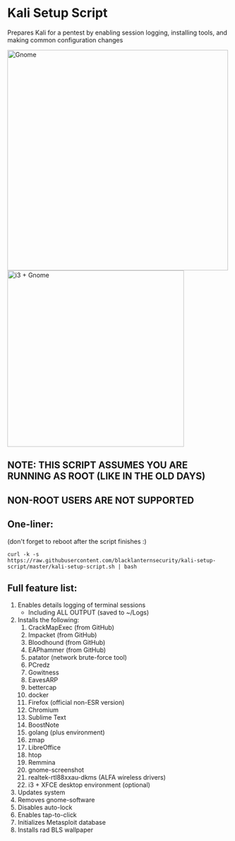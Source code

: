 # Kali Setup Script

Prepares Kali for a pentest by enabling session logging, installing tools, and making common configuration changes

<img alt="Gnome" src="https://i.imgur.com/pXh7AUu.png" width=500>
<img alt="i3 + Gnome" src="https://i.imgur.com/DEEJhvO.png" width=400>

## NOTE: THIS SCRIPT ASSUMES YOU ARE RUNNING AS ROOT (LIKE IN THE OLD DAYS)
## NON-ROOT USERS ARE NOT SUPPORTED

## One-liner:
(don't forget to reboot after the script finishes :)
~~~
curl -k -s https://raw.githubusercontent.com/blacklanternsecurity/kali-setup-script/master/kali-setup-script.sh | bash
~~~

## Full feature list:

1. Enables details logging of terminal sessions
	- Including ALL OUTPUT (saved to ~/Logs)
1. Installs the following:
	1. CrackMapExec (from GitHub)
	1. Impacket (from GitHub)
	1. Bloodhound (from GitHub)
	1. EAPhammer (from GitHub)
	1. patator (network brute-force tool)
	1. PCredz
	1. Gowitness
	1. EavesARP
	1. bettercap
	1. docker
	1. Firefox (official non-ESR version)
	1. Chromium
	1. Sublime Text
	1. BoostNote
	1. golang (plus environment)
	1. zmap
	1. LibreOffice
	1. htop
	1. Remmina
	1. gnome-screenshot
	1. realtek-rtl88xxau-dkms (ALFA wireless drivers)
	1. i3 + XFCE desktop environment (optional)
1. Updates system
1. Removes gnome-software
1. Disables auto-lock
1. Enables tap-to-click
1. Initializes Metasploit database
1. Installs rad BLS wallpaper